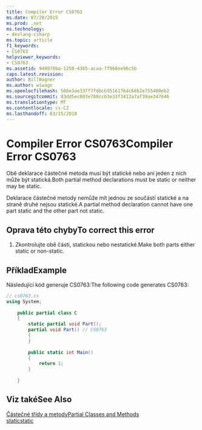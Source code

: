 ```yaml
---
title: Compiler Error CS0763
ms.date: 07/20/2015
ms.prod: .net
ms.technology:
- devlang-csharp
ms.topic: article
f1_keywords:
- CS0763
helpviewer_keywords:
- CS0763
ms.assetid: 940870ba-1250-4365-acaa-7f968ee96c5b
caps.latest.revision: 
author: BillWagner
ms.author: wiwagn
ms.openlocfilehash: 508e3ae337f7fdbcb3516176dc68b2e755400eb2
ms.sourcegitcommit: 83dd5ec003e788ccb3e33f3412a7af39ae347646
ms.translationtype: MT
ms.contentlocale: cs-CZ
ms.lasthandoff: 03/15/2018
---
```

# <a name="compiler-error-cs0763"></a><span data-ttu-id="c6a10-102">Compiler Error CS0763</span><span class="sxs-lookup"><span data-stu-id="c6a10-102">Compiler Error CS0763</span></span>
<span data-ttu-id="c6a10-103">Obě deklarace částečné metoda musí být statické nebo ani jeden z nich může být statická.</span><span class="sxs-lookup"><span data-stu-id="c6a10-103">Both partial method declarations must be static or neither may be static.</span></span>  
  
 <span data-ttu-id="c6a10-104">Deklarace částečné metody nemůže mít jednou ze součástí statické a na straně druhé nejsou statické.</span><span class="sxs-lookup"><span data-stu-id="c6a10-104">A partial method declaration cannot have one part static and the other part not static.</span></span>  
  
## <a name="to-correct-this-error"></a><span data-ttu-id="c6a10-105">Oprava této chyby</span><span class="sxs-lookup"><span data-stu-id="c6a10-105">To correct this error</span></span>  
  
1.  <span data-ttu-id="c6a10-106">Zkontrolujte obě části, statickou nebo nestatické.</span><span class="sxs-lookup"><span data-stu-id="c6a10-106">Make both parts either static or non-static.</span></span>  
  
## <a name="example"></a><span data-ttu-id="c6a10-107">Příklad</span><span class="sxs-lookup"><span data-stu-id="c6a10-107">Example</span></span>  
 <span data-ttu-id="c6a10-108">Následující kód generuje CS0763:</span><span class="sxs-lookup"><span data-stu-id="c6a10-108">The following code generates CS0763:</span></span>  
  
```csharp  
// cs0763.cs  
using System;  
  
    public partial class C  
    {  
        static partial void Part();  
        partial void Part() // CS0763  
        {  
        }  
  
        public static int Main()  
        {  
            return 1;  
        }  
  
    }  
```  
  
## <a name="see-also"></a><span data-ttu-id="c6a10-109">Viz také</span><span class="sxs-lookup"><span data-stu-id="c6a10-109">See Also</span></span>  
 [<span data-ttu-id="c6a10-110">Částečné třídy a metody</span><span class="sxs-lookup"><span data-stu-id="c6a10-110">Partial Classes and Methods</span></span>](../../csharp/programming-guide/classes-and-structs/partial-classes-and-methods.md)  
 [<span data-ttu-id="c6a10-111">static</span><span class="sxs-lookup"><span data-stu-id="c6a10-111">static</span></span>](../../csharp/language-reference/keywords/static.md)
